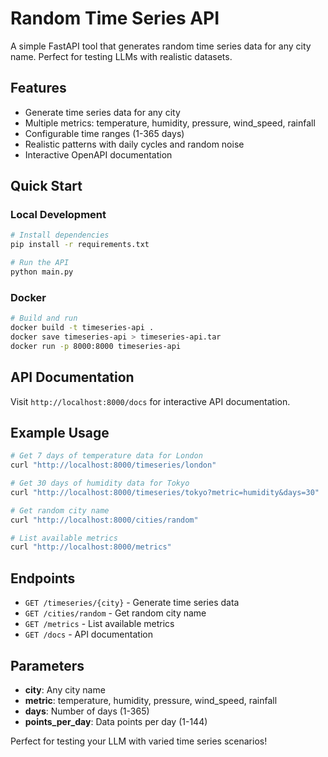 # Random Time Series API

A simple FastAPI tool that generates random time series data for any city name. Perfect for testing LLMs with realistic datasets.

## Features

- Generate time series data for any city
- Multiple metrics: temperature, humidity, pressure, wind_speed, rainfall
- Configurable time ranges (1-365 days)
- Realistic patterns with daily cycles and random noise
- Interactive OpenAPI documentation

## Quick Start

### Local Development

```bash
# Install dependencies
pip install -r requirements.txt

# Run the API
python main.py
```

### Docker

```bash
# Build and run
docker build -t timeseries-api .
docker save timeseries-api > timeseries-api.tar
docker run -p 8000:8000 timeseries-api
```

## API Documentation

Visit `http://localhost:8000/docs` for interactive API documentation.

## Example Usage

```bash
# Get 7 days of temperature data for London
curl "http://localhost:8000/timeseries/london"

# Get 30 days of humidity data for Tokyo
curl "http://localhost:8000/timeseries/tokyo?metric=humidity&days=30"

# Get random city name
curl "http://localhost:8000/cities/random"

# List available metrics
curl "http://localhost:8000/metrics"
```

## Endpoints

- `GET /timeseries/{city}` - Generate time series data
- `GET /cities/random` - Get random city name
- `GET /metrics` - List available metrics
- `GET /docs` - API documentation

## Parameters

- **city**: Any city name
- **metric**: temperature, humidity, pressure, wind_speed, rainfall
- **days**: Number of days (1-365)
- **points_per_day**: Data points per day (1-144)

Perfect for testing your LLM with varied time series scenarios!
